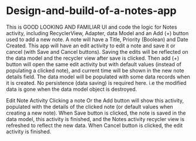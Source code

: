 # Design-and-build-of-a-notes-app

This is  GOOD LOOKING AND FAMILIAR UI and code the
logic for Notes activity, including RecyclerView, Adapter, data Model and an Add (+)
button used to add a new note. A note will have a Title, Priority (Boolean) and Date
Created.
This app will have an edit activity to edit a note and save it or cancel (with Save and
Cancel buttons). Saving the edits will be reflected on the data model and the recycler
view after save is clicked.
Then add (+) button will open the same edit activity but with default values (instead of
populating a clicked note), and current time will be shown in the new note details field.
The data model will be populated with some data records when it is created. No
persistence (data saving) is required here. i.e the modified data is gone when the data
model object is destroyed.

Edit Note Activity Clicking a note Or the Add button will show this activity,
populated with the details of the clicked note (or default values when creating a new
note). When Save button is clicked, the note is saved in the data model, this activity is
finished, and the Notes activity recycler view is refreshed to reflect the new data. When
Cancel button is clicked, the edit activity is finished.

